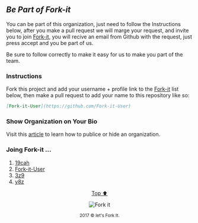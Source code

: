 <p id="top"><p>

## **_Be Part of Fork-it_**

You can be part of this organization, just need to follow the Instructions below, after you make a pull request we will marge your request, and invite you to join [Fork-it](https://github.com/fork-it/), you will recive an email from Github with the request, just press accept and you be part of us.

Be sure to follow correctly to make it easy for us to make you part of the team.

### Instructions
Fork this project and add your username + profile link to the [Fork-it](https://github.com/fork-it/join) list below, then make a pull request to add your name to this repository like so:

```markdown
[Fork-it-User](https://github.com/Fork-it-User)
```

### Show Organization on Your Bio

Visit this [article](https://help.github.com/articles/publicizing-or-hiding-organization-membership/) to learn how to publice or hide an organization.

### Joing Fork-it ...

1. [19cah](https://github.com/19cah)
2. [Fork-it-User](https://github.com/Fork-it-User)
3. [3z9](https://github.com/3z9)
4. [y8z](https://github.com/y8z)

<html>
	<p align="center">
	    <a href="#top">Top ⬆️ </a>
	</p>
	<p align="center">
	    <img src="assets/fork/fork50px.png" alt="Fork it">
	</p>
	<p align="center">
	    <small>2017 &copy let's Fork It. </small>
	</p>
</html>
